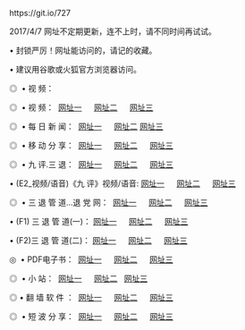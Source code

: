 <p>https://git.io/727 <p>2017/4/7 网址不定期更新，连不上时，请不同时间再试试。
<p>• 封锁严厉！网址能访问的，请记的收藏。
<p>• 建议用谷歌或火狐官方浏览器访问。
<p>◎   • 视 频：
<p>◎   • 视 频： 
<a href="http://g.zgrco.com/tv/" target="_blank">网址一</a> 　 
<a href="http://g.zgrco.com/9018.html" target="_blank">网址二</a> 　 
<a href="http://g.zgrco.com/9449.html" target="_blank">网址三</a></p>
<p>◎   •  每 日 新 闻：  
<a href="http://g.zgrco.com/day/" target="_blank">网址一</a> 　 
<a href="http://g.zgrco.com/day/" target="_blank">网址二</a>
<a href="http://g.zgrco.com/day/" target="_blank">网址三</a></p>
<p>◎   •  移 动 分 享：  
<a href="http://g.zgrco.com/s/" target="_blank">网址一</a> 　 
<a href="http://g.zgrco.com/s/" target="_blank">网址二</a> 　 
<a href="http://g.zgrco.com/s/" target="_blank">网址三</a></p>
<p>◎   • 九 评.三 退：  
<a href="http://g.zgrco.com/tt/" target="_blank">网址一</a> 　 
<a href="http://g.zgrco.com/v2/" target="_blank">网址二</a> 　 
<a href="http://g.zgrco.com/t/" target="_blank">网址三</a> 　</p>
<p>  • (E2_视频/语音)《九 评》视频/语音: 
<a href="http://g.zgrco.com/7738.html" target="_blank">网址一</a> 　 
<a href="http://g.zgrco.com/7614.html" target="_blank">网址二</a> 　 
<a href="http://g.zgrco.com/7633.html" target="_blank">网址三</a></p>
<p>◎   • 三 退 管 道...退 党 网：  
<a href="http://g.zgrco.com/go/8/" target="_blank">网址一</a> 　 
<a href="http://g.zgrco.com/go/8/" target="_blank">网址二</a> 　 
<a href="http://g.zgrco.com/go/8/" target="_blank">网址三</a></p>
<p>  • (F1) 三 退 管 道(一)： 
<a href="http://g.zgrco.com/dd/" target="_blank">网址一</a> 　 
<a href="http://g.zgrco.com/dd/" target="_blank">网址二</a> 　 
<a href="http://g.zgrco.com/dd/" target="_blank">网址三</a></p>
<p>  • (F2)三 退 管 道(二)： 
<a href="http://g.zgrco.com/d/" target="_blank">网址一</a> 　 
<a href="http://g.zgrco.com/d/" target="_blank">网址二</a> 　 
<a href="http://g.zgrco.com/d/" target="_blank">网址三</a></p>
<p>◎   • PDF电子书：  
<a href="http://g.zgrco.com/p/" target="_blank">网址一</a> 　 
<a href="http://g.zgrco.com/p/" target="_blank">网址二</a> 　 
<a href="http://g.zgrco.com/p/" target="_blank">网址三</a></p>
<p>◎ </span>  •  小 站：  
<a href="http://g.zgrco.com/" target="_blank">网址一</a> 　 
<a href="http://g.zgrco.com/" target="_blank">网址二</a>   
<a href="http://g.zgrco.com/" target="_blank">网址三</a></p>
<p>◎  • 翻 墙 软 件 ：  
<a href="http://g.zgrco.com/ff/" target="_blank">网址一</a> 　 
<a href="http://g.zgrco.com/ff/" target="_blank">网址二</a> 　 
<a href="http://g.zgrco.com/ff/" target="_blank">网址三</a></p>
<p>◎   •  短 波 分 享：  
<a href="http://g.zgrco.com/h/" target="_blank">网址一</a> 　 
<a href="http://g.zgrco.com/h/" target="_blank">网址二</a> 　 
<a href="http://g.zgrco.com/h/" target="_blank">网址三</a></p>
